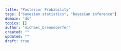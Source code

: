 ```yaml
---
title: "Posterior Probability"
tags: ["bayesian statistics", "bayesian inference"]
domain: "ds"
topics: []
author: "michael_brenndoerfer"
created: ""
updated: ""
draft: true
---
```

